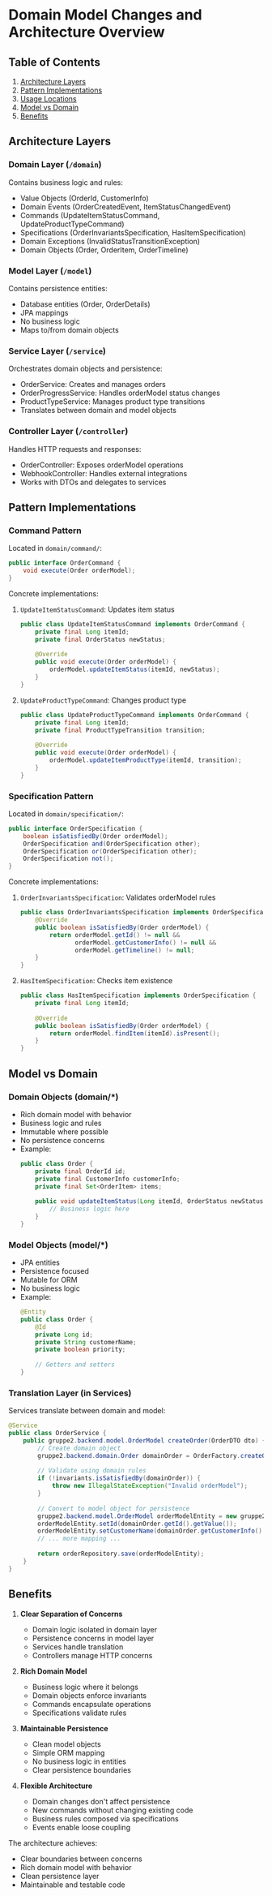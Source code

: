 # Domain Model Changes and Architecture Overview

## Table of Contents
1. [Architecture Layers](#architecture-layers)
2. [Pattern Implementations](#pattern-implementations)
3. [Usage Locations](#usage-locations)
4. [Model vs Domain](#model-vs-domain)
5. [Benefits](#benefits)

## Architecture Layers

### Domain Layer (`/domain`)
Contains business logic and rules:
- Value Objects (OrderId, CustomerInfo)
- Domain Events (OrderCreatedEvent, ItemStatusChangedEvent)
- Commands (UpdateItemStatusCommand, UpdateProductTypeCommand)
- Specifications (OrderInvariantsSpecification, HasItemSpecification)
- Domain Exceptions (InvalidStatusTransitionException)
- Domain Objects (Order, OrderItem, OrderTimeline)

### Model Layer (`/model`)
Contains persistence entities:
- Database entities (Order, OrderDetails)
- JPA mappings
- No business logic
- Maps to/from domain objects

### Service Layer (`/service`)
Orchestrates domain objects and persistence:
- OrderService: Creates and manages orders
- OrderProgressService: Handles orderModel status changes
- ProductTypeService: Manages product type transitions
- Translates between domain and model objects

### Controller Layer (`/controller`)
Handles HTTP requests and responses:
- OrderController: Exposes orderModel operations
- WebhookController: Handles external integrations
- Works with DTOs and delegates to services

## Pattern Implementations

### Command Pattern
Located in `domain/command/`:
```java
public interface OrderCommand {
    void execute(Order orderModel);
}
```

Concrete implementations:
1. `UpdateItemStatusCommand`: Updates item status
   ```java
   public class UpdateItemStatusCommand implements OrderCommand {
       private final Long itemId;
       private final OrderStatus newStatus;
       
       @Override
       public void execute(Order orderModel) {
           orderModel.updateItemStatus(itemId, newStatus);
       }
   }
   ```

2. `UpdateProductTypeCommand`: Changes product type
   ```java
   public class UpdateProductTypeCommand implements OrderCommand {
       private final Long itemId;
       private final ProductTypeTransition transition;
       
       @Override
       public void execute(Order orderModel) {
           orderModel.updateItemProductType(itemId, transition);
       }
   }
   ```

### Specification Pattern
Located in `domain/specification/`:
```java
public interface OrderSpecification {
    boolean isSatisfiedBy(Order orderModel);
    OrderSpecification and(OrderSpecification other);
    OrderSpecification or(OrderSpecification other);
    OrderSpecification not();
}
```

Concrete implementations:
1. `OrderInvariantsSpecification`: Validates orderModel rules
   ```java
   public class OrderInvariantsSpecification implements OrderSpecification {
       @Override
       public boolean isSatisfiedBy(Order orderModel) {
           return orderModel.getId() != null &&
                  orderModel.getCustomerInfo() != null &&
                  orderModel.getTimeline() != null;
       }
   }
   ```

2. `HasItemSpecification`: Checks item existence
   ```java
   public class HasItemSpecification implements OrderSpecification {
       private final Long itemId;
       
       @Override
       public boolean isSatisfiedBy(Order orderModel) {
           return orderModel.findItem(itemId).isPresent();
       }
   }
   ```

## Model vs Domain

### Domain Objects (domain/*)
- Rich domain model with behavior
- Business logic and rules
- Immutable where possible
- No persistence concerns
- Example:
  ```java
  public class Order {
      private final OrderId id;
      private final CustomerInfo customerInfo;
      private final Set<OrderItem> items;
      
      public void updateItemStatus(Long itemId, OrderStatus newStatus) {
          // Business logic here
      }
  }
  ```

### Model Objects (model/*)
- JPA entities
- Persistence focused
- Mutable for ORM
- No business logic
- Example:
  ```java
  @Entity
  public class Order {
      @Id
      private Long id;
      private String customerName;
      private boolean priority;
      
      // Getters and setters
  }
  ```

### Translation Layer (in Services)
Services translate between domain and model:
```java
@Service
public class OrderService {
    public gruppe2.backend.model.OrderModel createOrder(OrderDTO dto) {
        // Create domain object
        gruppe2.backend.domain.Order domainOrder = OrderFactory.createOrder(...);
        
        // Validate using domain rules
        if (!invariants.isSatisfiedBy(domainOrder)) {
            throw new IllegalStateException("Invalid orderModel");
        }
        
        // Convert to model object for persistence
        gruppe2.backend.model.OrderModel orderModelEntity = new gruppe2.backend.model.OrderModel();
        orderModelEntity.setId(domainOrder.getId().getValue());
        orderModelEntity.setCustomerName(domainOrder.getCustomerInfo().getName());
        // ... more mapping ...
        
        return orderRepository.save(orderModelEntity);
    }
}
```

## Benefits

1. **Clear Separation of Concerns**
   - Domain logic isolated in domain layer
   - Persistence concerns in model layer
   - Services handle translation
   - Controllers manage HTTP concerns

2. **Rich Domain Model**
   - Business logic where it belongs
   - Domain objects enforce invariants
   - Commands encapsulate operations
   - Specifications validate rules

3. **Maintainable Persistence**
   - Clean model objects
   - Simple ORM mapping
   - No business logic in entities
   - Clear persistence boundaries

4. **Flexible Architecture**
   - Domain changes don't affect persistence
   - New commands without changing existing code
   - Business rules composed via specifications
   - Events enable loose coupling

The architecture achieves:
- Clear boundaries between concerns
- Rich domain model with behavior
- Clean persistence layer
- Maintainable and testable code
